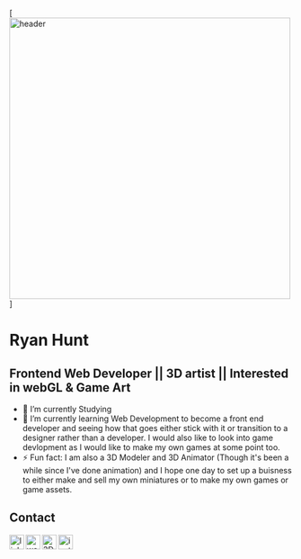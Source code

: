 
[<img  alt="header" width='500px' src="https://media-exp1.licdn.com/dms/image/D5616AQFd71N3r3OA9Q/profile-displaybackgroundimage-shrink_350_1400/0/1664767173268?e=1673481600&v=beta&t=foEFL1KMaZ_kz6UZxorQGbkQyg85uY5YM4zWZLsZ2RA" />]

# Ryan Hunt
## Frontend Web Developer || 3D artist || Interested in webGL & Game Art


- 🔭 I’m currently Studying 
- 🌱 I’m currently learning Web Development to become a front end developer and seeing how that goes either stick with it or transition to a designer rather than a developer. I would also like to look into game devlopment as I would like to make my own games at some point too.
- ⚡ Fun fact: I am also a 3D Modeler and 3D Animator (Though it's been a while since I've done animation) and I hope one day to set up a buisness to either make and sell my own miniatures or to make my own games or game assets.


## Contact

[<img align="left" alt="linkedin" width="26px" src="https://img.icons8.com/color/512/linkedin-circled.png" />][linkedin]
[<img align="left" alt="website" width="26px" src="https://img.icons8.com/fluency/512/domain.png" />][website]
[<img align="left" alt="3D" width="26px" src="https://img.icons8.com/external-tal-revivo-color-tal-revivo/512/external-artstation-a-leading-showcase-platform-for-games-film-media-and-entertainment-artists-logo-color-tal-revivo.png" />][3d]
[<img align="left" alt="instagram" width="26px" src="https://img.icons8.com/ultraviolet/512/instagram-new.png" />][instagram]


[linkedin]:https://www.linkedin.com/in/ryanhuntfwd/
[website]: https://ryan-hunt-fwd-portfolio.web.app/
[3d]: https://ryan_hunt.artstation.com/
[instagram]:https://www.instagram.com/cm_primus/ 


<!--
**ryan-hunt-fed/ryan-hunt-fed** is a ✨ _special_ ✨ repository because its `README.md` (this file) appears on your GitHub profile.

Here are some ideas to get you started:

- 🔭 I’m currently working on ...
- 🌱 I’m currently learning ...
- 👯 I’m looking to collaborate on ...
- 🤔 I’m looking for help with ...
- 💬 Ask me about ...
- 📫 How to reach me: ...
- 😄 Pronouns: ...
- ⚡ Fun fact: ...
-->
